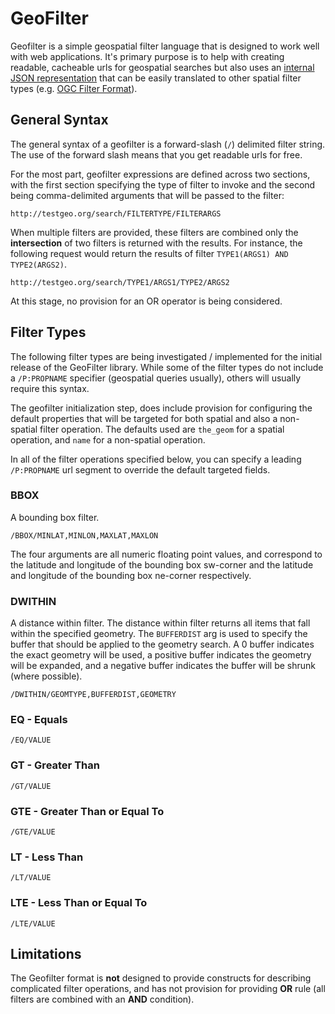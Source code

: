 # GeoFilter

Geofilter is a simple geospatial filter language that is designed to work well with web applications.  It's primary purpose is to help with creating readable, cacheable urls for geospatial searches but also uses an [internal JSON representation](/DamonOehlman/geofilter/wiki/Internal-Representation) that can be easily translated to other spatial filter types (e.g. [OGC Filter Format](http://www.opengeospatial.org/standards/filter)).

## General Syntax

The general syntax of a geofilter is a forward-slash (`/`) delimited filter string.  The use of the forward slash means that you get readable urls for free.  

For the most part, geofilter expressions are defined across two sections, with the first section specifying the type of filter to invoke and the second being comma-delimited arguments that will be passed to the filter:

```
http://testgeo.org/search/FILTERTYPE/FILTERARGS
```

When multiple filters are provided, these filters are combined only the __intersection__ of two filters is returned with the results.  For instance, the following request would return the results of filter `TYPE1(ARGS1) AND TYPE2(ARGS2)`.

```
http://testgeo.org/search/TYPE1/ARGS1/TYPE2/ARGS2
```

At this stage, no provision for an OR operator is being considered.

## Filter Types

The following filter types are being investigated / implemented for the initial release of the GeoFilter library.  While some of the filter types do not include a `/P:PROPNAME` specifier (geospatial queries usually), others will usually require this syntax.

The geofilter initialization step, does include provision for configuring the default properties that will be targeted for both spatial and also a non-spatial filter operation.  The defaults used are `the_geom` for a spatial operation, and `name` for a non-spatial operation.

In all of the filter operations specified below, you can specify a leading `/P:PROPNAME` url segment to override the default targeted fields.

### BBOX

A bounding box filter.

```
/BBOX/MINLAT,MINLON,MAXLAT,MAXLON
```

The four arguments are all numeric floating point values, and correspond to the latitude and longitude of the bounding box sw-corner and the latitude and longitude of the bounding box ne-corner respectively.

### DWITHIN

A distance within filter.  The distance within filter returns all items that fall within the specified geometry.  The `BUFFERDIST` arg is used to specify the buffer that should be applied to the geometry search.  A 0 buffer indicates the exact geometry will be used, a positive buffer indicates the geometry will be expanded, and a negative buffer indicates the buffer will be shrunk (where possible).

```
/DWITHIN/GEOMTYPE,BUFFERDIST,GEOMETRY
```

### EQ - Equals

```
/EQ/VALUE
```

### GT - Greater Than

```
/GT/VALUE
```

### GTE - Greater Than or Equal To

```
/GTE/VALUE
```

### LT - Less Than

```
/LT/VALUE
```

### LTE - Less Than or Equal To

```
/LTE/VALUE
```

## Limitations

The Geofilter format is __not__ designed to provide constructs for describing complicated filter operations, and has not provision for providing __OR__ rule (all filters are combined with an __AND__ condition).